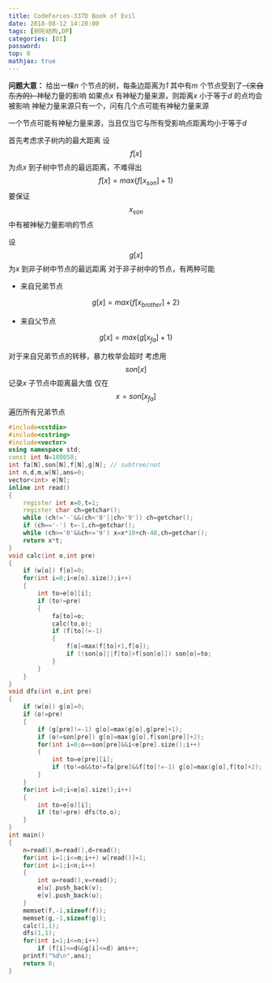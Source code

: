 ```yaml
---
title: CodeForces-337D Book of Evil
date: 2018-08-12 14:20:00
tags: [树形结构,DP]
categories: [OI]
password:
top: 0
mathjax: true
---
```

**问题大意：**
给出一棵*n* 个节点的树，每条边距离为*1*
其中有*m* 个节点受到了~~（来自东方的）~~神秘力量的影响
如果点*x* 有神秘力量来源，则距离*x* 小于等于*d* 的点均会被影响 
神秘力量来源只有一个，问有几个点可能有神秘力量来源



一个节点可能有神秘力量来源，当且仅当它与所有受影响点距离均小于等于*d*

首先考虑求子树内的最大距离
设$$f\left [ x \right ]$$为点*x* 到子树中节点的最远距离，不难得出
$$
f\left [ x \right ]=max\left \{ f\left [ x_{son} \right ]+1 \right \}
$$
要保证$$x_{son}$$中有被神秘力量影响的节点

设$$g\left [ x \right ]$$为*x* 到非子树中节点的最远距离
对于非子树中的节点，有两种可能
- 来自兄弟节点

$$
g\left [ x \right ]=max\left \{ f\left [ x_{brother} \right ]+2\right \}
$$
- 来自父节点

$$
g\left [ x \right ]=max\left \{ g\left [ x_{fa} \right ]+1\right \}
$$

对于来自兄弟节点的转移，暴力枚举会超时
考虑用$$son\left [ x \right ]$$记录*x* 子节点中距离最大值
仅在$$x=son\left [ x_{fa} \right ]$$遍历所有兄弟节点
<!--more-->
```c++
#include<cstdio>
#include<cstring>
#include<vector>
using namespace std;
const int N=100050;
int fa[N],son[N],f[N],g[N]; // subtree/not
int n,d,m,w[N],ans=0;
vector<int> e[N];
inline int read()
{
    register int x=0,t=1;
    register char ch=getchar();
    while (ch!='-'&&(ch<'0'||ch>'9')) ch=getchar();
    if (ch=='-') t=-1,ch=getchar();
    while (ch>='0'&&ch<='9') x=x*10+ch-48,ch=getchar();
    return x*t;
}
void calc(int o,int pre)
{
    if (w[o]) f[o]=0;
    for(int i=0;i<e[o].size();i++)
    {
        int to=e[o][i];
        if (to!=pre)
        {
            fa[to]=o;
            calc(to,o);
            if (f[to]!=-1)
            {
                f[o]=max(f[to]+1,f[o]);
                if (!son[o]||f[to]>f[son[o]]) son[o]=to;
            }
        }
    }
}
void dfs(int o,int pre)
{
    if (w[o]) g[o]=0;
    if (o!=pre) 
    {
        if (g[pre]!=-1) g[o]=max(g[o],g[pre]+1);
        if (o!=son[pre]) g[o]=max(g[o],f[son[pre]]+2);
        for(int i=0;o==son[pre]&&i<e[pre].size();i++)
        {
            int to=e[pre][i];
            if (to!=o&&to!=fa[pre]&&f[to]!=-1) g[o]=max(g[o],f[to]+2);
        }
    }
    for(int i=0;i<e[o].size();i++)
    {
        int to=e[o][i];
        if (to!=pre) dfs(to,o);
    }
}
int main()
{
    n=read(),m=read(),d=read();
    for(int i=1;i<=m;i++) w[read()]=1;
    for(int i=1;i<n;i++)
    {
        int u=read(),v=read();
        e[u].push_back(v);
        e[v].push_back(u);
    }
    memset(f,-1,sizeof(f));
    memset(g,-1,sizeof(g));
    calc(1,1);
    dfs(1,1);
    for(int i=1;i<=n;i++)
        if (f[i]<=d&&g[i]<=d) ans++;
    printf("%d\n",ans);
    return 0;
}
```

